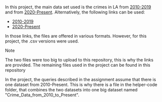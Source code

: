 In this project, the main data set used is the crimes in LA from [2010-2019](https://catalog.data.gov/dataset/crime-data-from-2010-to-2019) and from [2020-Present](https://catalog.data.gov/dataset/crime-data-from-2020-to-present). Alternatively, the following links can be used:
* [2010-2019](https://data.lacity.org/Public-Safety/Crime-Data-from-2010-to-2019/63jg-8b9z)
* [2020-Present](https://catalog.data.gov/dataset/crime-data-from-2020-to-present)

In those links, the files are offered in various formats. However, for this project, the .csv versions were used.

> [!NOTE]
> The two files were too big to upload to this repository, this is why the links are provided. The remaining files used in the
> project can be found in this repository

In the project, the queries described in the assignment assume that there is one dataset from 2010-Present. This is why there is a file in the helper-code folder, that combines the two datasets into one big dataset named "Crime_Data_from_2010_to_Present".

